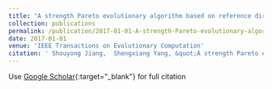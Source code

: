 ```yaml
---
title: "A strength Pareto evolutionary algorithm based on reference direction for multiobjective and many-objective optimization"
collection: publications
permalink: /publication/2017-01-01-A-strength-Pareto-evolutionary-algorithm-based-on-reference-direction-for-multiobjective-and-many-objective-optimization
date: 2017-01-01
venue: 'IEEE Transactions on Evolutionary Computation'
citation: ' Shouyong Jiang,  Shengxiang Yang, &quot;A strength Pareto evolutionary algorithm based on reference direction for multiobjective and many-objective optimization.&quot; IEEE Transactions on Evolutionary Computation, 2017.'
---
```

Use [Google Scholar](https://scholar.google.com/scholar?q=A+strength+Pareto+evolutionary+algorithm+based+on+reference+direction+for+multiobjective+and+many+objective+optimization){:target="_blank"} for full citation